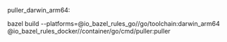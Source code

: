 puller_darwin_arm64:

  bazel build --platforms=@io_bazel_rules_go//go/toolchain:darwin_arm64 @io_bazel_rules_docker//container/go/cmd/puller:puller
